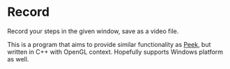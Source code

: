 # Record

Record your steps in the given window, save as a video file.

This is a program that aims to provide similar functionality as [Peek](https://github.com/phw/peek), but written in C++ with OpenGL context. Hopefully supports Windows platform as well.

